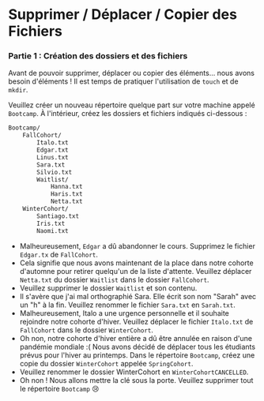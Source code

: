 # Supprimer / Déplacer / Copier des Fichiers

### Partie 1 : Création des dossiers et des fichiers

Avant de pouvoir supprimer, déplacer ou copier des éléments... nous avons besoin d'éléments ! Il est temps de pratiquer l'utilisation de `touch` et de `mkdir`.

Veuillez créer un nouveau répertoire quelque part sur votre machine appelé `Bootcamp`. À l'intérieur, créez les dossiers et fichiers indiqués ci-dessous :

```bash
Bootcamp/
	FallCohort/
		Italo.txt
		Edgar.txt
		Linus.txt
		Sara.txt
		Silvio.txt
		Waitlist/
			Hanna.txt
			Haris.txt
			Netta.txt
	WinterCohort/
		Santiago.txt
		Iris.txt
		Naomi.txt
```

- Malheureusement, `Edgar` a dû abandonner le cours. Supprimez le fichier `Edgar.tx` de `FallCohort`.
- Cela signifie que nous avons maintenant de la place dans notre cohorte d'automne pour retirer quelqu'un de la liste d'attente. Veuillez déplacer `Netta.txt` du dossier `Waitlist` dans le dossier `FallCohort`.
- Veuillez supprimer le dossier `Waitlist` et son contenu.
- Il s'avère que j'ai mal orthographié Sara. Elle écrit son nom "Sarah" avec un "h" à la fin. Veuillez renommer le fichier `Sara.txt` en `Sarah.txt`.
- Malheureusement, Italo a une urgence personnelle et il souhaite rejoindre notre cohorte d'hiver. Veuillez déplacer le fichier `Italo.txt` de `FallCohort` dans le dossier `WinterCohort`.
- Oh non, notre cohorte d'hiver entière a dû être annulée en raison d'une pandémie mondiale :( Nous avons décidé de déplacer tous les étudiants prévus pour l'hiver au printemps. Dans le répertoire `Bootcamp`, créez une copie du dossier `WinterCohort` appelée `SpringCohort`.
- Veuillez renommer le dossier WinterCohort en `WinterCohortCANCELLED`.
- Oh non ! Nous allons mettre la clé sous la porte. Veuillez supprimer tout le répertoire `Bootcamp` 😢
